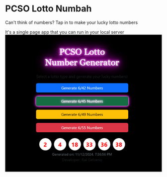 # PCSO Lotto Numbah
Can't think of numbers? Tap in to make your lucky lotto numbers

It's a single page app that you can run in your local server
![application run time](pcso-lotto-number-generator.png)
